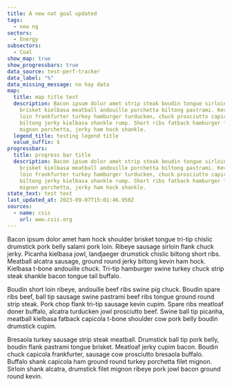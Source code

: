 ```yaml
---
title: A new nat goal updated
tags:
  - new ng
sectors:
  - Energy
subsectors:
  - Coal
show_map: true
show_progressbars: true
data_source: test-perf-tracker
data_label: "%"
data_missing_message: no hay data
map:
  title: map title test
  description: Bacon ipsum dolor amet strip steak boudin tongue sirloin cow turkey
    brisket kielbasa meatball andouille porchetta biltong pastrami. Kevin pork
    loin frankfurter turkey hamburger turducken, chuck prosciutto capicola
    biltong jerky kielbasa shankle rump. Short ribs fatback hamburger filet
    mignon porchetta, jerky ham hock shankle.
  legend_title: testing legend title
  value_suffix: $
progressbars:
  title: progress bar title
  description: Bacon ipsum dolor amet strip steak boudin tongue sirloin cow turkey
    brisket kielbasa meatball andouille porchetta biltong pastrami. Kevin pork
    loin frankfurter turkey hamburger turducken, chuck prosciutto capicola
    biltong jerky kielbasa shankle rump. Short ribs fatback hamburger filet
    mignon porchetta, jerky ham hock shankle.
state_text: test text
last_updated_at: 2023-09-07T15:01:46.950Z
sources:
  - name: csis
    url: www.csis.org
---
```

Bacon ipsum dolor amet ham hock shoulder brisket tongue tri-tip chislic drumstick pork belly salami pork loin.  Ribeye sausage sirloin flank chuck jerky.  Picanha kielbasa jowl, landjaeger drumstick chislic biltong short ribs.  Meatball alcatra sausage, ground round jerky biltong kevin ham hock.  Kielbasa t-bone andouille chuck.  Tri-tip hamburger swine turkey chuck strip steak shankle bacon tongue tail buffalo.

Boudin short loin ribeye, andouille beef ribs swine pig chuck.  Boudin spare ribs beef, ball tip sausage swine pastrami beef ribs tongue ground round strip steak.  Pork chop flank tri-tip sausage kevin cupim.  Spare ribs meatloaf doner buffalo, alcatra turducken jowl prosciutto beef.  Swine ball tip picanha, meatball kielbasa fatback capicola t-bone shoulder cow pork belly boudin drumstick cupim.

Bresaola turkey sausage strip steak meatball.  Drumstick ball tip pork belly, boudin flank pastrami tongue brisket.  Meatloaf jerky cupim bacon.  Boudin chuck capicola frankfurter, sausage cow prosciutto bresaola buffalo.  Buffalo shank capicola ham ground round turkey porchetta filet mignon.  Sirloin shank alcatra, drumstick filet mignon ribeye pork jowl bacon ground round kevin.